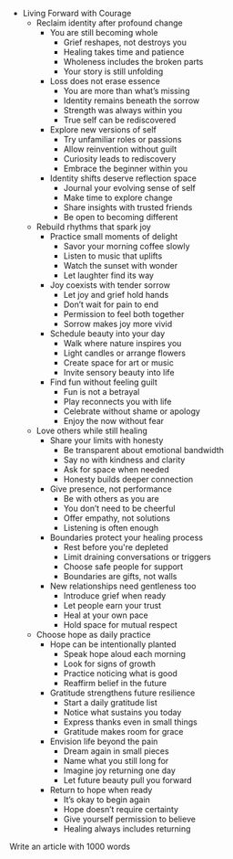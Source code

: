- Living Forward with Courage
    - Reclaim identity after profound change
        - You are still becoming whole
            - Grief reshapes, not destroys you
            - Healing takes time and patience
            - Wholeness includes the broken parts
            - Your story is still unfolding
        - Loss does not erase essence
            - You are more than what’s missing
            - Identity remains beneath the sorrow
            - Strength was always within you
            - True self can be rediscovered
        - Explore new versions of self
            - Try unfamiliar roles or passions
            - Allow reinvention without guilt
            - Curiosity leads to rediscovery
            - Embrace the beginner within you
        - Identity shifts deserve reflection space
            - Journal your evolving sense of self
            - Make time to explore change
            - Share insights with trusted friends
            - Be open to becoming different
    - Rebuild rhythms that spark joy
        - Practice small moments of delight
            - Savor your morning coffee slowly
            - Listen to music that uplifts
            - Watch the sunset with wonder
            - Let laughter find its way
        - Joy coexists with tender sorrow
            - Let joy and grief hold hands
            - Don’t wait for pain to end
            - Permission to feel both together
            - Sorrow makes joy more vivid
        - Schedule beauty into your day
            - Walk where nature inspires you
            - Light candles or arrange flowers
            - Create space for art or music
            - Invite sensory beauty into life
        - Find fun without feeling guilt
            - Fun is not a betrayal
            - Play reconnects you with life
            - Celebrate without shame or apology
            - Enjoy the now without fear
    - Love others while still healing
        - Share your limits with honesty
            - Be transparent about emotional bandwidth
            - Say no with kindness and clarity
            - Ask for space when needed
            - Honesty builds deeper connection
        - Give presence, not performance
            - Be with others as you are
            - You don’t need to be cheerful
            - Offer empathy, not solutions
            - Listening is often enough
        - Boundaries protect your healing process
            - Rest before you're depleted
            - Limit draining conversations or triggers
            - Choose safe people for support
            - Boundaries are gifts, not walls
        - New relationships need gentleness too
            - Introduce grief when ready
            - Let people earn your trust
            - Heal at your own pace
            - Hold space for mutual respect
    - Choose hope as daily practice
        - Hope can be intentionally planted
            - Speak hope aloud each morning
            - Look for signs of growth
            - Practice noticing what is good
            - Reaffirm belief in the future
        - Gratitude strengthens future resilience
            - Start a daily gratitude list
            - Notice what sustains you today
            - Express thanks even in small things
            - Gratitude makes room for grace
        - Envision life beyond the pain
            - Dream again in small pieces
            - Name what you still long for
            - Imagine joy returning one day
            - Let future beauty pull you forward
        - Return to hope when ready
            - It’s okay to begin again
            - Hope doesn’t require certainty
            - Give yourself permission to believe
            - Healing always includes returning

Write an article with 1000 words
